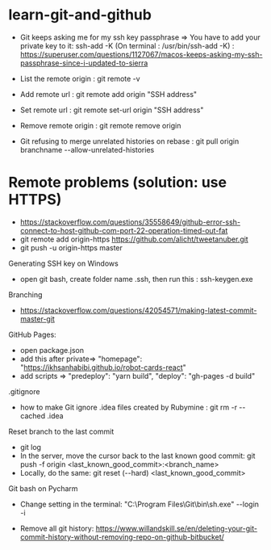 # learn-git-and-github

- Git keeps asking me for my ssh key passphrase => You have to add your private key to it: ssh-add -K (On terminal : /usr/bin/ssh-add -K) : https://superuser.com/questions/1127067/macos-keeps-asking-my-ssh-passphrase-since-i-updated-to-sierra

- List the remote origin : git remote -v 

- Add remote url : git remote add origin "SSH address"

- Set remote url : git remote set-url origin "SSH address"

- Remove remote origin : git remote remove origin

- Git refusing to merge unrelated histories on rebase : git pull origin branchname --allow-unrelated-histories


# Remote problems (solution: use HTTPS)
- https://stackoverflow.com/questions/35558649/github-error-ssh-connect-to-host-github-com-port-22-operation-timed-out-fat
- git remote add origin-https https://github.com/alicht/tweetanuber.git
- git push -u origin-https master

Generating SSH key on Windows
- open git bash, create folder name .ssh, then run this : ssh-keygen.exe

Branching
- https://stackoverflow.com/questions/42054571/making-latest-commit-master-git

GitHub Pages:
- open package.json
- add this after private=> "homepage": "https://ikhsanhabibi.github.io/robot-cards-react"
- add scripts => "predeploy": "yarn build", "deploy": "gh-pages -d build"

.gitignore
- how to make Git ignore .idea files created by Rubymine : git rm -r --cached .idea

Reset branch to the last commit
- git log
- In the server, move the cursor back to the last known good commit: git push -f origin <last_known_good_commit>:<branch_name>
- Locally, do the same: git reset (--hard) <last_known_good_commit>

Git bash on Pycharm
- Change setting in the terminal: "C:\Program Files\Git\bin\sh.exe" --login -i

- Remove all git history: https://www.willandskill.se/en/deleting-your-git-commit-history-without-removing-repo-on-github-bitbucket/
